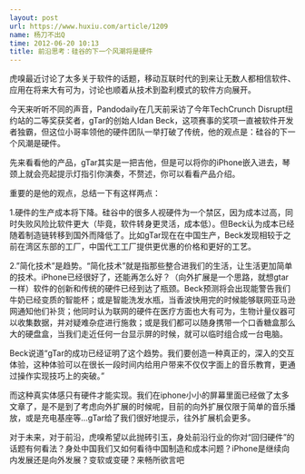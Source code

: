 ```yaml
---
layout: post
url: https://www.huxiu.com/article/1209
name: 杨刀不出Q
time: 2012-06-20 10:13
title: 前沿思考：硅谷的下一个风潮将是硬件
---
```

虎嗅最近讨论了太多关于软件的话题，移动互联时代的到来让无数人都相信软件、应用在将来大有可为，讨论也顺着从技术到盈利模式的软件方向展开。

今天来听听不同的声音，Pandodaily在几天前采访了今年TechCrunch Disrupt纽约站的二等奖获奖者，gTar的创始人Idan Beck，这项赛事的奖项一直被软件开发者独霸，但这位小哥率领他的硬件团队一举打破了传统，他的观点是：硅谷的下一个风潮是硬件。

先来看看他的产品，gTar其实是一把吉他，但是可以将你的iPhone嵌入进去，琴颈上就会亮起提示灯指引你演奏，不赘述，你可以看看产品介绍。

重要的是他的观点，总结一下有这样两点：

1.硬件的生产成本将下降。硅谷中的很多人视硬件为一个禁区，因为成本过高，同时失败风险比软件更大（毕竟，软件转身更灵活，成本低）。但Beck认为成本已经随着制造链转移到国外而降低了。比如gTar现在在中国生产，Beck发现相较于之前在湾区东部的工厂，中国代工工厂提供更优惠的价格和更好的工艺。

2.”简化技术”是趋势。“简化技术”就是指那些整合进我们的生活，让生活更加简单的技术。iPhone已经很好了，还能再怎么好？（向外扩展是一个思路，就想gtar一样）软件的创新和传统的硬件已经到达了瓶颈。Beck预测将会出现能警告我们牛奶已经变质的智能杯；或是智能洗发水瓶，当香波快用完的时候能够联网亚马逊网通知他们补货；他同时认为联网的硬件在医疗方面也大有可为，生物计量仪器可以收集数据，并对疑难杂症进行施救；或是我们都可以随身携带一个口香糖盒那么大的硬盘盒，当我们走近任何一台显示屏的时候，就可以临时组合成一台电脑。

Beck说道“gTar的成功已经证明了这个趋势。我们要创造一种真正的，深入的交互体验，这种体验可以在很长一段时间内给用户带来不仅仅字面上的音乐教育，更通过操作实现技巧上的突破。”

而这种真实体感只有硬件才能实现。我们在iphone小小的屏幕里面已经做了太多文章了，是不是到了考虑向外扩展的时候呢，目前的向外扩展仅限于简单的音乐播放，或是充电基座等...gTar给了我们很好地提示，往外扩展机会更多。

对于未来，对于前沿，虎嗅希望以此抛砖引玉，身处前沿行业的你对“回归硬件”的话题有何看法？身处中国我们又如何看待中国制造和成本问题？iPhone是继续向内发展还是向外发展？变软或变硬？来畅所欲言吧

